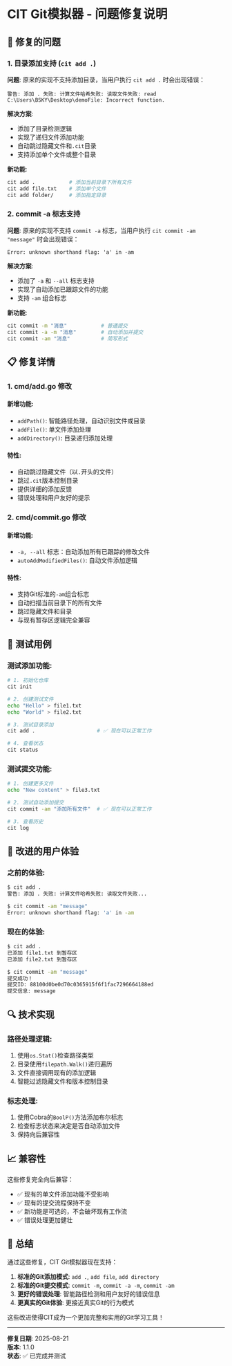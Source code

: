 # CIT Git模拟器 - 问题修复说明

## 🔧 修复的问题

### 1. 目录添加支持 (`cit add .`)

**问题**: 原来的实现不支持添加目录，当用户执行 `cit add .` 时会出现错误：
```
警告: 添加 . 失败: 计算文件哈希失败: 读取文件失败: read C:\Users\BSKY\Desktop\demoFile: Incorrect function.
```

**解决方案**:
- 添加了目录检测逻辑
- 实现了递归文件添加功能
- 自动跳过隐藏文件和`.cit`目录
- 支持添加单个文件或整个目录

**新功能**:
```bash
cit add .           # 添加当前目录下所有文件
cit add file.txt    # 添加单个文件
cit add folder/     # 添加指定目录
```

### 2. commit -a 标志支持

**问题**: 原来的实现不支持 `commit -a` 标志，当用户执行 `cit commit -am "message"` 时会出现错误：
```
Error: unknown shorthand flag: 'a' in -am
```

**解决方案**:
- 添加了 `-a` 和 `--all` 标志支持
- 实现了自动添加已跟踪文件的功能
- 支持 `-am` 组合标志

**新功能**:
```bash
cit commit -m "消息"           # 普通提交
cit commit -a -m "消息"        # 自动添加并提交
cit commit -am "消息"          # 简写形式
```

## 📋 修复详情

### 1. cmd/add.go 修改

#### 新增功能:
- `addPath()`: 智能路径处理，自动识别文件或目录
- `addFile()`: 单文件添加处理
- `addDirectory()`: 目录递归添加处理

#### 特性:
- 自动跳过隐藏文件（以`.`开头的文件）
- 跳过`.cit`版本控制目录
- 提供详细的添加反馈
- 错误处理和用户友好的提示

### 2. cmd/commit.go 修改

#### 新增功能:
- `-a, --all` 标志：自动添加所有已跟踪的修改文件
- `autoAddModifiedFiles()`: 自动文件添加逻辑

#### 特性:
- 支持Git标准的`-am`组合标志
- 自动扫描当前目录下的所有文件
- 跳过隐藏文件和目录
- 与现有暂存区逻辑完全兼容

## 🧪 测试用例

### 测试添加功能:
```bash
# 1. 初始化仓库
cit init

# 2. 创建测试文件
echo "Hello" > file1.txt
echo "World" > file2.txt

# 3. 测试目录添加
cit add .                    # ✅ 现在可以正常工作

# 4. 查看状态
cit status
```

### 测试提交功能:
```bash
# 1. 创建更多文件
echo "New content" > file3.txt

# 2. 测试自动添加提交
cit commit -am "添加所有文件"  # ✅ 现在可以正常工作

# 3. 查看历史
cit log
```

## 🎯 改进的用户体验

### 之前的体验:
```bash
$ cit add .
警告: 添加 . 失败: 计算文件哈希失败: 读取文件失败...

$ cit commit -am "message"
Error: unknown shorthand flag: 'a' in -am
```

### 现在的体验:
```bash
$ cit add .
已添加 file1.txt 到暂存区
已添加 file2.txt 到暂存区

$ cit commit -am "message"
提交成功！
提交ID: 88100d0be0d70c0365915f6f1fac7296664188ed
提交信息: message
```

## 🔍 技术实现

### 路径处理逻辑:
1. 使用`os.Stat()`检查路径类型
2. 目录使用`filepath.Walk()`递归遍历
3. 文件直接调用现有的添加逻辑
4. 智能过滤隐藏文件和版本控制目录

### 标志处理:
1. 使用Cobra的`BoolP()`方法添加布尔标志
2. 检查标志状态来决定是否自动添加文件
3. 保持向后兼容性

## 📈 兼容性

这些修复完全向后兼容：
- ✅ 现有的单文件添加功能不受影响
- ✅ 现有的提交流程保持不变
- ✅ 新功能是可选的，不会破坏现有工作流
- ✅ 错误处理更加健壮

## 🎉 总结

通过这些修复，CIT Git模拟器现在支持：
1. **标准的Git添加模式**: `add .`, `add file`, `add directory`
2. **标准的Git提交模式**: `commit -m`, `commit -a -m`, `commit -am`
3. **更好的错误处理**: 智能路径检测和用户友好的错误信息
4. **更真实的Git体验**: 更接近真实Git的行为模式

这些改进使得CIT成为一个更加完整和实用的Git学习工具！

---

**修复日期**: 2025-08-21  
**版本**: 1.1.0  
**状态**: ✅ 已完成并测试
